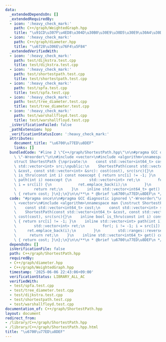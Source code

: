 ```yaml
---
data:
  _extendedDependsOn: []
  _extendedRequiredBy:
  - icon: ':heavy_check_mark:'
    path: C++/graph/WeightedGraph.hpp
    title: "\u91CD\u307F\u4ED8\u304D\u30B0\u30E9\u30D5\u30E9\u30A4\u30D6\u30E9\u30EA"
  - icon: ':heavy_check_mark:'
    path: C++/graph/diameter.hpp
    title: "\u6728\u306E\u76F4\u5F84"
  _extendedVerifiedWith:
  - icon: ':heavy_check_mark:'
    path: test/dijkstra.test.cpp
    title: test/dijkstra.test.cpp
  - icon: ':heavy_check_mark:'
    path: test/shortestpath.test.cpp
    title: test/shortestpath.test.cpp
  - icon: ':heavy_check_mark:'
    path: test/spfa.test.cpp
    title: test/spfa.test.cpp
  - icon: ':heavy_check_mark:'
    path: test/tree_diameter.test.cpp
    title: test/tree_diameter.test.cpp
  - icon: ':heavy_check_mark:'
    path: test/warshallfloyd.test.cpp
    title: test/warshallfloyd.test.cpp
  _isVerificationFailed: false
  _pathExtension: hpp
  _verificationStatusIcon: ':heavy_check_mark:'
  attributes:
    document_title: "\u6700\u77ED\u8DEF"
    links: []
  bundledCode: "#line 2 \"C++/graph/ShortestPath.hpp\"\n\n#pragma GCC diagnostic ignored\
    \ \"-Wreorder\"\n\n#include <vector>\n#include <algorithm>\nnamespace man {\n\
    struct ShortestPath {\nprivate:\n    const std::vector<int64_t> cost;\n    const\
    \ std::vector<int> src;\npublic:\n    ShortestPath(const std::vector<int64_t>\
    \ &cost, const std::vector<int> &src): cost(cost), src(src){}\n    inline bool\
    \ is_thru(const int i) const noexcept { return src[i] != -1; }\n    inline std::vector<int>\
    \ path(int i) noexcept {\n        std::vector<int> ret;\n        for(; i != -1;\
    \ i = src[i]) {\n            ret.emplace_back(i);\n        }\n        std::ranges::reverse(ret);\n\
    \        return ret;\n    }\n    inline std::vector<int64_t> get() const noexcept\
    \ { return cost; }\n};\n}\n\n/**\n * @brief \u6700\u77ED\u8DEF\n */\n"
  code: "#pragma once\n\n#pragma GCC diagnostic ignored \"-Wreorder\"\n\n#include\
    \ <vector>\n#include <algorithm>\nnamespace man {\nstruct ShortestPath {\nprivate:\n\
    \    const std::vector<int64_t> cost;\n    const std::vector<int> src;\npublic:\n\
    \    ShortestPath(const std::vector<int64_t> &cost, const std::vector<int> &src):\
    \ cost(cost), src(src){}\n    inline bool is_thru(const int i) const noexcept\
    \ { return src[i] != -1; }\n    inline std::vector<int> path(int i) noexcept {\n\
    \        std::vector<int> ret;\n        for(; i != -1; i = src[i]) {\n       \
    \     ret.emplace_back(i);\n        }\n        std::ranges::reverse(ret);\n  \
    \      return ret;\n    }\n    inline std::vector<int64_t> get() const noexcept\
    \ { return cost; }\n};\n}\n\n/**\n * @brief \u6700\u77ED\u8DEF\n */"
  dependsOn: []
  isVerificationFile: false
  path: C++/graph/ShortestPath.hpp
  requiredBy:
  - C++/graph/diameter.hpp
  - C++/graph/WeightedGraph.hpp
  timestamp: '2025-06-06 22:43:06+09:00'
  verificationStatus: LIBRARY_ALL_AC
  verifiedWith:
  - test/spfa.test.cpp
  - test/tree_diameter.test.cpp
  - test/dijkstra.test.cpp
  - test/shortestpath.test.cpp
  - test/warshallfloyd.test.cpp
documentation_of: C++/graph/ShortestPath.hpp
layout: document
redirect_from:
- /library/C++/graph/ShortestPath.hpp
- /library/C++/graph/ShortestPath.hpp.html
title: "\u6700\u77ED\u8DEF"
---
```

